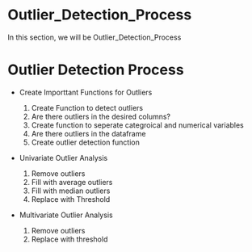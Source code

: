 # Outlier_Detection_Process
In this section, we will be Outlier_Detection_Process  

# Outlier Detection Process

* Create Importtant Functions for Outliers
  1. Create Function to detect outliers
  2. Are there outliers in the desired columns?
  3. Create function to seperate categroical and numerical variables
  4. Are there outliers in the dataframe
  5. Create outlier detection function

* Univariate Outlier Analysis
  1. Remove outliers
  2. Fill with average outliers
  3. Fill with median outliers
  4. Replace with Threshold

* Multivariate Outlier Analysis
  1. Remove outliers
  2. Replace with threshold
